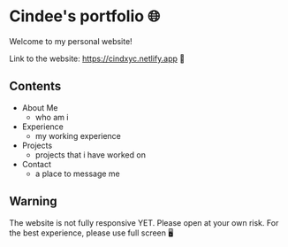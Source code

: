 # Cindee's portfolio 🌐

Welcome to my personal website!

Link to the website: https://cindxyc.netlify.app 🔗

## Contents
* About Me
	* who am i
* Experience
	* my working experience
* Projects
	* projects that i have worked on
* Contact
	* a place to message me


## Warning
The website is not fully responsive YET. Please open at your own risk.
For the best experience, please use full screen 🖥️
